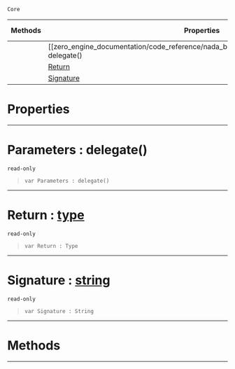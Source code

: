  `Core`

|Methods|Properties|Base Classes|Derived Classes|
|---|---|---|---|
| |[[zero_engine_documentation/code_reference/nada_base_types/delegatetype/#parameters-delegate() | Parameters]]|[type](https://github.com/ZilchEngine/ZilchDocs/blob/master/code_reference/nada_base_types/type.markdown)| |
| |[ Return](https://github.com/ZilchEngine/ZilchDocs/blob/master/code_reference/nada_base_types/delegatetype.markdown#return-zero-engine-docum)| | |
| |[ Signature](https://github.com/ZilchEngine/ZilchDocs/blob/master/code_reference/nada_base_types/delegatetype.markdown#signature-zero-engine-do)| | |


 #  Properties


---  
 #  Parameters : delegate()

 `read-only`

> 
> ``` lang=cpp, name=Nada
> var Parameters : delegate()


---  
 #  Return : [type](https://github.com/ZilchEngine/ZilchDocs/blob/master/code_reference/nada_base_types/type.markdown)

 `read-only`

> 
> ``` lang=cpp, name=Nada
> var Return : Type


---  
 #  Signature : [string](https://github.com/ZilchEngine/ZilchDocs/blob/master/code_reference/nada_base_types/string.markdown)

 `read-only`

> 
> ``` lang=cpp, name=Nada
> var Signature : String


---  
 #  Methods


---  
 

 